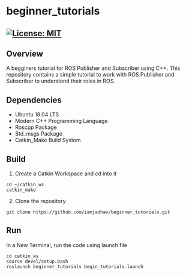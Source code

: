 # beginner_tutorials
[![License: MIT](https://img.shields.io/badge/License-MIT-green.svg)](https://opensource.org/licenses/MIT)
-----

## Overview

A begginers tutorial for ROS Publisher and Subscriber using C++.
This repository contains a simple tutorial to work with ROS Publisher and Subscriber to understand their roles in ROS.

## Dependencies

* Ubuntu 18.04 LTS
* Modern C++ Programming Language
* Roscpp Package
* Std_msgs Package
* Catkin_Make Build System

## Build

1) Create a Catkin Workspace and cd into it
```
cd ~/catkin_ws
catkin_make
```
2) Clone the repository 
```
git clone https://github.com/iamjadhav/beginner_tutorials.git
```

## Run

In a New Terminal, run the code using launch file

```
cd catkin_ws
source devel/setup.bash
roslaunch beginner_tutorials begin_tutorials.launch
```
